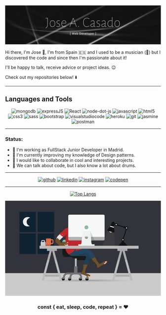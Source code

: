 ![Jose A. Casado - Full Stack Web Developer](./assets/Joseacasado-githubprofile.png)

Hi there, I'm Jose 👋, I'm from Spain 🇪🇸 and I used to be a musician (🥁) but I discovered the code and since then I'm passionate about it!

I'll be happy to talk, receive advice or project ideas. 😉

Check out my repositories below! ⬇️

---

## Languages and Tools

<div align='center'>
<img src="https://simpleicons.org/icons/mongodb.svg" alt="mongodb" height="40px" title="MongoDB" />
<img src="https://simpleicons.org/icons/express.svg" alt="expressJS" height="40px" title="ExpressJS" />
<img src="https://simpleicons.org/icons/react.svg" alt="React" height="40px" title="ReactJS" />
<img src="https://simpleicons.org/icons/node-dot-js.svg" alt="node-dot-js" height="40px" title="NodeJS" />
<img src="https://simpleicons.org/icons/javascript.svg" alt="javascript" height="40px" title="JavaScript" />
<img src="https://simpleicons.org/icons/html5.svg" alt="html5" height="40px" title="HTML 5" />
<img src="https://simpleicons.org/icons/css3.svg" alt="css3" height="40px" title="CSS 3" />
<img src="https://simpleicons.org/icons/sass.svg" alt="sass" height="40px" title="Sass" />
<img src="https://simpleicons.org/icons/bootstrap.svg" alt="bootstrap" height="40px" title="Bootstrap" />
<img src="https://simpleicons.org/icons/visualstudiocode.svg" alt="visualstudiocode" height="40px" title="VS Code" />
<img src="https://simpleicons.org/icons/heroku.svg" alt="heroku" height="40px" title="Heroku" />
<img src="https://simpleicons.org/icons/git.svg" alt="git" height="40px" title="Git" />
<img src="https://simpleicons.org/icons/jasmine.svg" alt="jasmine" height="40px" title="Jasmine" />
<img src="https://simpleicons.org/icons/postman.svg" alt="postman" height="40px" title="Postman" />
</div>

---

### Status:
- 🔭 I'm working as FullStack Junior Developer in Madrid.
- 🌱 I'm currently improving my knowledge of Design patterns.
- 👯 I would like to collaborate in cool and interesting projects.
- 💬 We can talk about code, but I also know a lot about drums.

---
<div align='center'>
  
[<img src='https://simpleicons.org/icons/github.svg' alt='github' height='30'>](https://github.com/Joseacasado 'GitHub Profile')
[<img src='https://simpleicons.org/icons/linkedin.svg' alt='linkedin' height='30'>](https://www.linkedin.com/in/joseantonio-casado/ 'LinkedIn Profile')
[<img src='https://simpleicons.org/icons/instagram.svg' alt='instagram' height='30'>](https://www.instagram.com/joseacasado_drummer/ 'Instagram Profile')
[<img src='https://simpleicons.org/icons/codepen.svg' alt='codepen' height='30'>](https://codepen.io/joseacasado 'Codepen Profile')  

---

[![Top Langs](https://github-readme-stats.vercel.app/api/top-langs/?username=Joseacasado)](https://github.com/anuraghazra/github-readme-stats)

![Wolf developer working day and night](./assets/github-profile-wokallday.gif)

### const { eat, sleep, code, repeat } = :hearts:

</div>


